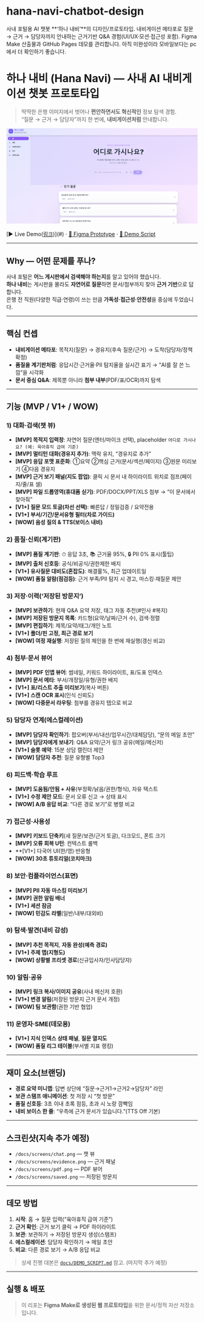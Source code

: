 # hana-navi-chatbot-design
사내 포털용 AI 챗봇 **‘하나 내비’**의 디자인/프로토타입. 내비게이션 메타포로 질문 → 근거 → 담당자까지 안내하는 근거기반 Q&amp;A 경험(UI/UX·모션·접근성 포함). Figma Make 산출물과 GitHub Pages 데모를 관리합니다.
아직 미완성이라 모바일보다는 pc에서 더 확인하기 좋습니다.

# 하나 내비 (Hana Navi) — 사내 AI 내비게이션 챗봇 프로토타입
> 딱딱한 은행 이미지에서 벗어나 **편안하면서도 혁신적인** 정보 탐색 경험.  
> “질문 → 근거 → 담당자”까지 한 번에, **내비게이션처럼** 안내합니다.

![hero](docs/cover.png)

[▶ Live Demo([링크](https://effort-bolt-90644136.figma.site/))](#) · [🎨 Figma Prototype](#) · [🧭 Demo Script](docs/DEMO_SCRIPT.md)

---

## Why — 어떤 문제를 푸나?
사내 포털은 **어느 게시판에서 검색해야 하는지**를 알고 있어야 했습니다.  
**하나 내비**는 게시판을 몰라도 **자연어로 질문**하면 문서/첨부까지 찾아 **근거 기반**으로 답합니다.  
은행 전 직원(다양한 직급·연령)이 쓰는 만큼 **가독성·접근성·안전성**을 중심에 두었습니다.

---

## 핵심 컨셉
- **내비게이션 메타포**: 목적지(질문) → 경유지(후속 질문/근거) → 도착(담당자/정책 확정)
- **품질을 계기판처럼**: 응답시간·근거율·PII 탐지율을 실시간 표기 → “AI를 잘 쓴 느낌”을 시각화
- **문서 중심 Q&A**: 제목뿐 아니라 **첨부 내부**(PDF/표/OCR)까지 탐색

---

## 기능 (MVP / V1+ / WOW)
### 1) 대화·검색(챗 뷰)
- **[MVP] 목적지 입력창**: 자연어 질문(엔터/마이크 선택), placeholder `어디로 가시나요? (예: 육아휴직 급여 기준)`
- **[MVP] 멀티턴 대화(경유지 추가)**: 맥락 유지, “경유지로 추가”
- **[MVP] 응답 포맷 표준화**: ①요약 ②핵심 근거(문서/섹션/페이지) ③원문 미리보기 ④다음 경유지
- **[MVP] 근거 보기 패널(지도 팝업)**: 클릭 시 문서 내 하이라이트 위치로 점프(페이지/줄/표 셀)
- **[MVP] 파일 드롭영역(휴대품 싣기)**: PDF/DOCX/PPT/XLS 첨부 → “이 문서에서 찾아줘”
- **[V1+] 질문 모드 토글(차선 선택)**: 빠른답 / 정밀검증 / 요약전용
- **[V1+] 부서/기간/문서유형 필터(차로 가이드)**
- **[WOW] 음성 질의 & TTS(보이스 내비)**

### 2) 품질·신뢰(계기판)
- **[MVP] 품질 계기판**: ⏱ 응답 3초, 📚 근거율 95%, 🔒 PII 0% 표시(툴팁)
- **[MVP] 출처 신호등**: 공식/비공식/권한제한 배지
- **[V1+] 유사질문 대비도(혼잡도)**: 해결률%, 최근 업데이트일
- **[WOW] 품질 알람(점검등)**: 근거 부족/PII 탐지 시 경고, 마스킹·재질문 제안

### 3) 저장·이력(‘저장된 방문지’)
- **[MVP] 보관하기**: 현재 Q&A 요약 저장, 태그 자동 추천(#인사 #복지)
- **[MVP] 저장된 방문지 목록**: 카드형(요약/날짜/근거 수), 검색·정렬
- **[MVP] 편집하기**: 제목/요약/태그/개인 노트
- **[V1+] 폴더/핀 고정, 최근 경로 보기**
- **[WOW] 여정 재실행**: 저장된 질의 체인을 한 번에 재실행(갱신 비교)

### 4) 첨부·문서 뷰어
- **[MVP] PDF 인앱 뷰어**: 썸네일, 키워드 하이라이트, 표/도표 인덱스
- **[MVP] 문서 메타**: 부서/개정일/유형/권한 배지
- **[V1+] 표/리스트 추출 미리보기**(복사 버튼)
- **[V1+] 스캔 OCR 표시**(인식 신뢰도)
- **[WOW] 다중문서 라우팅**: 첨부를 경유지 탭으로 비교

### 5) 담당자 연계(에스컬레이션)
- **[MVP] 담당자 확인하기**: 팝오버(부서/내선/업무시간/대체담당), “문의 메일 초안”
- **[MVP] 담당자에게 보내기**: Q&A 요약/근거 링크 공유(메일/메신저)
- **[V1+] 슬롯 예약**: 15분 상담 캘린더 제안
- **[WOW] 담당자 추천**: 질문 유형별 Top3

### 6) 피드백·학습 루프
- **[MVP] 도움됨/안됨 + 사유**(부정확/낡음/권한/형식), 자유 텍스트
- **[V1+] 수정 제안 모드**: 문서 오류 신고 → 상태 표시
- **[WOW] A/B 응답 비교**: “다른 경로 보기”로 병렬 비교

### 7) 접근성·사용성
- **[MVP] 키보드 단축키**(새 질문/보관/근거 토글), 다크모드, 폰트 크기
- **[MVP] 오류 회복 U턴**: 컨텍스트 롤백
- **[V1+] 다국어 UI(한/영)·반응형
- **[WOW] 30초 튜토리얼(코치마크)**

### 8) 보안·컴플라이언스(표면)
- **[MVP] PII 자동 마스킹 미리보기**
- **[MVP] 권한 알림 배너**
- **[V1+] 세션 잠금**
- **[WOW] 민감도 라벨**(일반/내부/대외비)

### 9) 탐색·발견(내비 감성)
- **[MVP] 추천 목적지**, **자동 완성(예측 경로)**
- **[V1+] 주제 맵(지형도)**
- **[WOW] 상황별 프리셋 경로**(신규입사자/인사담당자)

### 10) 알림·공유
- **[MVP] 링크 복사/이미지 공유**(사내 메신저 호환)
- **[V1+] 변경 알림**(저장된 방문지 근거 문서 개정)
- **[WOW] 팀 보관함**(권한 기반 협업)

### 11) 운영자·SME(데모용)
- **[V1+] 지식 인덱스 상태 패널**, **질문 열지도**
- **[WOW] 품질 리그 테이블**(부서별 지표 랭킹)

---

## 재미 요소(브랜딩)
- **경로 요약 미니맵**: 답변 상단에 “질문→근거1→근거2→담당자” 라인  
- **보관 스탬프 애니메이션**: 첫 저장 시 “첫 방문”  
- **품질 신호등**: 3초 이내 초록 점등, 초과 시 노랑 깜빡임  
- **내비 보이스 한 줄**: “우측에 근거 문서가 있습니다.”(TTS Off 기본)

---

## 스크린샷(지속 추가 예정)
- `/docs/screens/chat.png` — 챗 뷰  
- `/docs/screens/evidence.png` — 근거 패널  
- `/docs/screens/pdf.png` — PDF 뷰어  
- `/docs/screens/saved.png` — 저장된 방문지

---

## 데모 방법
1. **시작**: 홈 → 질문 입력(“육아휴직 급여 기준”)  
2. **근거 확인**: 근거 보기 클릭 → PDF 하이라이트  
3. **보관**: 보관하기 → 저장된 방문지 생성(스탬프)  
4. **에스컬레이션**: 담당자 확인하기 → 메일 초안  
5. **비교**: 다른 경로 보기 → A/B 응답 비교

> 상세 진행 대본은 [`docs/DEMO_SCRIPT.md`](docs/DEMO_SCRIPT.md) 참고. (마지막 추가 예정)

---

## 실행 & 배포
> 이 리포는 **Figma Make로 생성된 웹 프로토타입**을 위한 문서/정적 자산 저장소입니다.
